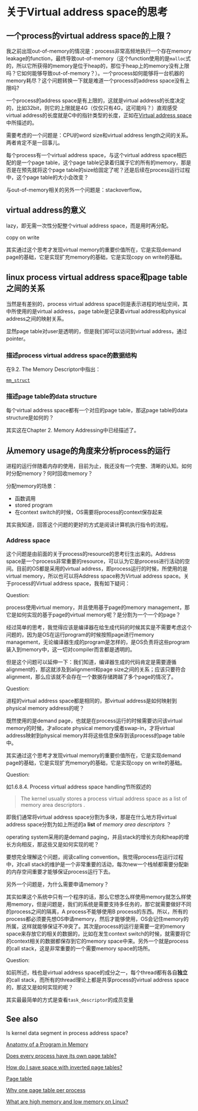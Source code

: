 # 关于Virtual address space的思考

## 一个process的virtual address space的上限？

我之前出现out-of-memory的情况是：process非常高频地执行一个存在memory leakage的function，最终导致out-of-memory（这个function使用的是`malloc`式的，所以它所获得的memory是位于heap的，那位于heap上的memory没有上限吗？它如何能够导致out-of-memory？）。一个process如何能够将一台机器的memory耗尽？这个问题转换一下就是难道一个process的address space没有上限吗?

一个process的address space是有上限的，这就是virtual address的长度决定的，比如32bit，则它的上限就是4G（仅仅只有4G，这可能吗？）直观感受virtual address的长度就是C中的指针类型的长度，正如在[Virtual address space](https://en.wikipedia.org/wiki/Virtual_address_space)中所描述的。

需要考虑的一个问题是：CPU的word size和virtual address length之间的关系。两者肯定不是一回事儿。

每个process有一个virtual address space，与这个virtual address space相匹配的是一个page table，这个page table记录着归属于它的所有的memory，那是否是在预先就将这个page table的size给固定了呢？还是后续在process运行过程中，这个page table的大小会改变？

与out-of-memory相关的另外一个问题是：stackoverflow。




## virtual address的意义
lazy，即无需一次性分配整个virtual address space，而是用时再分配。

copy on write

其实通过这个思考才发现virtual memory的重要价值所在，它是实现demand page的基础，它是实现扩充memory的基础，它是实现copy on write的基础。


## linux process virtual address space和page table之间的关系

当然是有差别的，process virtual address space则是表示进程的地址空间，其中所使用的是virtual address，page table是记录着virtual address和physical address之间的映射关系。

显然page table对user是透明的，但是我们却可以访问到virtual address，通过pointer。

### 描述process virtual address space的数据结构

在9.2. The Memory Descriptor中指出：

[`mm_struct`](https://elixir.bootlin.com/linux/latest/ident/mm_struct)

### 描述page table的data structure

每个virtual address space都有一个对应的page table，那这page table的data structure是如何的？

其实这在Chapter 2. Memory Addressing中已经描述了。

## 从memory usage的角度来分析process的运行

进程的运行伴随着内存的使用，目前为止，我还没有一个完整、清晰的认知。如何时分配memory？何时回收memory？

分配memory的场景：

- 函数调用
- stored program
- 在context switch的时候，OS需要将process的context保存起来



其实我知道，回答这个问题的更好的方式是阅读计算机执行指令的流程。



### Address space

这个问题是由前面的关于process的resource的思考衍生出来的。Address space是一个process非常重要的resource，可以认为它是process进行活动的空间。目前的OS都是采用的virtual address，即process运行的时候，所使用的是virtual memory，所以也可以将Address space称为Virtual address space。关于process的Virtual address space，我有如下疑问：

Question:

process使用virtual memory，并且使用基于page的memory management，那它是如何实现的基于page的virtual memory呢？是分割为一个一个的page？

经过简单的思考，我觉得应该是编译器在给生成代码的时候其实是不需要考虑这个问题的，因为是OS在运行program的时候按照page进行memory management，无论编译器生成的program是怎样的，是OS负责将这些program装入到memory中，这一切对compiler而言都是透明的。

但是这个问题可以延伸一下：我们知道，编译器生成的代码肯定是需要遵循alignment的，那这就涉及到alignment和page size之间的关系；应该只要符合alignment，那么应该就不会存在一个数据存储跨越了多个page的情况了。

Question:

进程的virtual address space都是相同的，那virtual address是如何映射到physical memory address的呢？

既然使用的是demand page，也就是在process运行的时候需要访问该virtual memory的时候，才allocate physical memory或者swap-in，才将virtual address映射到physical memory并将这些信息保存到该process的page table中。

其实通过这个思考才发现virtual memory的重要价值所在，它是实现demand page的基础，它是实现扩充memory的基础，它是实现copy on write的基础。



Question:

如1.6.8.4. Process virtual address space handling节所叙述的

> The kernel usually stores a process virtual address space as a list of memory area descriptors .

即我们通常将virtual address space分割为多块，那是在什么地方将virtual address space分割为如上所述的a **list** of *memory area descriptors* ？

operating system采用的是demand paging，并且stack的增长方向和heap的增长方向相反，那这些又是如何实现的呢？

要想完全理解这个问题，阅读calling convention。我觉得process在运行过程中，对call stack的维护是一个非常重要的活动，每次new一个栈帧都需要分配新的内存空间重要才能够保证process运行下去。

另外一个问题是，为什么需要申请memory？

其实如果这个系统中只有一个程序的话，那么它想怎么样使用memory就怎么样使用memory，但是问题是，我们的系统是需要支持多任务的，那它就需要做好不同的process之间的隔离，A process不能够使用B process的东西。所以，所有的process都必须要先想OS申请memory，然后才能够使用，OS会记住memory的所属，这样就能够保证不冲突了。其次是process的运行是需要一定的memory space来存放它的相关的数据的，比如在发生context switch的时候，就需要将它的context相关的数据都保存到它的memory space中来。另外一个就是process的call stack，这是非常重要的一个需要memory space的场所。



Question:

如前所述，栈也是virtual address space的成分之一，每个thread都有各自**独立**的call stack，而所有的thread理论上都是共享process的virtual address space的，那这又是如何实现的呢？

其实最最简单的方式是查看`task_descriptor`的成员变量





## See also

Is kernel data segment in process address space?

[Anatomy of a Program in Memory](https://manybutfinite.com/post/anatomy-of-a-program-in-memory/)

[Does every process have its own page table?](https://stackoverflow.com/questions/4381317/does-every-process-have-its-own-page-table)

[How do I save space with inverted page tables?](https://stackoverflow.com/questions/10772094/how-do-i-save-space-with-inverted-page-tables)

[Page table](https://en.wikipedia.org/wiki/Page_table)

[Why one page table per process](https://stackoverflow.com/questions/8305254/why-one-page-table-per-process)

[What are high memory and low memory on Linux?](https://unix.stackexchange.com/questions/4929/what-are-high-memory-and-low-memory-on-linux)

